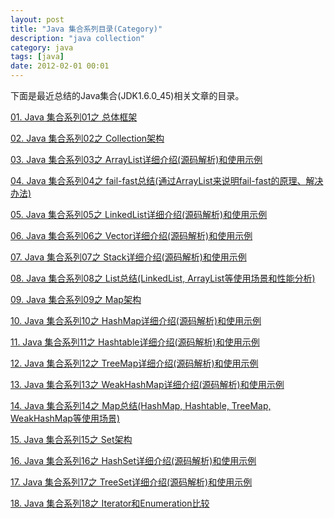 ```yaml
---
layout: post
title: "Java 集合系列目录(Category)"
description: "java collection"
category: java
tags: [java]
date: 2012-02-01 00:01
---
```


下面是最近总结的Java集合(JDK1.6.0_45)相关文章的目录。


[01. Java 集合系列01之 总体框架][link_java_collection_01]

[02. Java 集合系列02之 Collection架构][link_java_collection_02]

[03. Java 集合系列03之 ArrayList详细介绍(源码解析)和使用示例][link_java_collection_03]

[04. Java 集合系列04之 fail-fast总结(通过ArrayList来说明fail-fast的原理、解决办法)][link_java_collection_04]

[05. Java 集合系列05之 LinkedList详细介绍(源码解析)和使用示例][link_java_collection_05]

[06. Java 集合系列06之 Vector详细介绍(源码解析)和使用示例][link_java_collection_06]

[07. Java 集合系列07之 Stack详细介绍(源码解析)和使用示例][link_java_collection_07]

[08. Java 集合系列08之 List总结(LinkedList, ArrayList等使用场景和性能分析)][link_java_collection_08]

[09. Java 集合系列09之 Map架构][link_java_collection_09]

[10. Java 集合系列10之 HashMap详细介绍(源码解析)和使用示例][link_java_collection_10]

[11. Java 集合系列11之 Hashtable详细介绍(源码解析)和使用示例][link_java_collection_11]

[12. Java 集合系列12之 TreeMap详细介绍(源码解析)和使用示例][link_java_collection_12]

[13. Java 集合系列13之 WeakHashMap详细介绍(源码解析)和使用示例][link_java_collection_13]

[14. Java 集合系列14之 Map总结(HashMap, Hashtable, TreeMap, WeakHashMap等使用场景)][link_java_collection_14]

[15. Java 集合系列15之 Set架构][link_java_collection_15]

[16. Java 集合系列16之 HashSet详细介绍(源码解析)和使用示例][link_java_collection_16]

[17. Java 集合系列17之 TreeSet详细介绍(源码解析)和使用示例][link_java_collection_17]

[18. Java 集合系列18之 Iterator和Enumeration比较][link_java_collection_18]

[link_java_collection_01]: /2012/02/01/collection-01-summary
[link_java_collection_02]: /2012/02/02/collection-02-framework
[link_java_collection_03]: /2012/02/03/collection-03-arraylist
[link_java_collection_04]: /2012/02/04/collection-04-fail-fast
[link_java_collection_05]: /2012/02/05/collection-05-linkedlist
[link_java_collection_06]: /2012/02/06/collection-06-vector
[link_java_collection_07]: /2012/02/07/collection-07-stack
[link_java_collection_08]: /2012/02/08/collection-08-List
[link_java_collection_09]: /2012/02/09/collection-09-map
[link_java_collection_10]: /2012/02/10/collection-10-hashmap
[link_java_collection_11]: /2012/02/11/collection-11-hashtable
[link_java_collection_12]: /2012/02/12/collection-12-treemap
[link_java_collection_13]: /2012/02/13/collection-13-weakhashmap
[link_java_collection_14]: /2012/02/14/collection-14-mapsummary
[link_java_collection_15]: /2012/02/15/collection-15-set
[link_java_collection_16]: /2012/02/16/collection-16-hashset
[link_java_collection_17]: /2012/02/17/collection-17-treeset
[link_java_collection_18]: /2012/02/18/collection-18-iterator_enumeration
